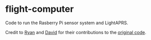 # flight-computer
Code to run the Rasberry Pi sensor system and LightAPRS. 

Credit to [Ryan](https://github.com/RyanTaylor37) and [David](https://github.com/TheRealPilot) for their contributions to the [original code](https://github.com/RyanTaylor37/VUSAT_Programming).